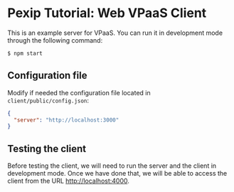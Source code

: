 # Pexip Tutorial: Web VPaaS Client

This is an example server for VPaaS. You can run it in development mode through
the following command:

```bash
$ npm start
```

## Configuration file

Modify if needed the configuration file located in `client/public/config.json`:

```json
{
  "server": "http://localhost:3000"
}
```

## Testing the client

Before testing the client, we will need to run the server and the client in
development mode. Once we have done that, we will be able to access the client
from the URL [http://localhost:4000](http://localhost:4000).
